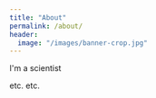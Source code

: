 ```yaml
---
title: "About"
permalink: /about/
header:
  image: "/images/banner-crop.jpg"
---
```


I'm a scientist

etc. etc.
